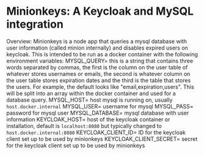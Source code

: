 # Minionkeys: A Keycloak and MySQL integration
Overview: Minionkeys is a node app that queries a mysql database with user information (called minion internally) and disables expired users on keycloak. This is intended to be run as a docker container with the following environment variables: 
MYSQL_QUERY= this is a string that contains three words separated by commas, the first is the column on the user table of whatever stores usernames or emails, the second is whatever column on the user table stores expiration dates and the third is the table that stores the users. For example, the default looks like "email,expiration,users". This will be split into an array within the docker container and used for a database query. 
MYSQL_HOST= host mysql is running on, usually `host.docker.internal`
MYSQL_USER= username for mysql
MYSQL_PASS= password for mysql user
MYSQL_DATABASE= mysql database with user information
KEYCLOAK_HOST= host of the keycloak container or installation, default is `localhost:8080` but typically changed to `host.docker.internal:8080`
KEYCLOAK_CLIENT_ID= ID for the keycloak client set up to be used by minionkeys
KEYCLOAK_CLIENT_SECRET= secret for the keycloak client set up to be used by minionkeys

